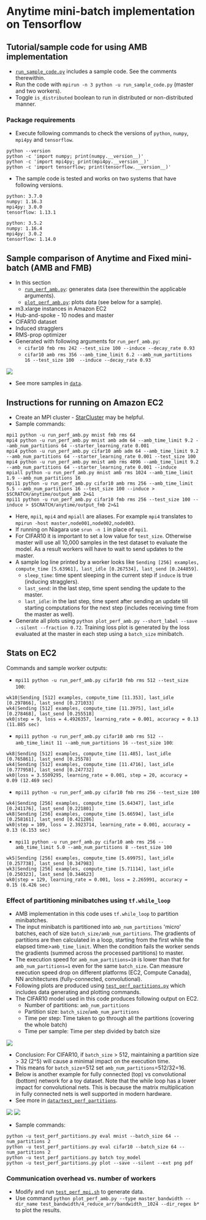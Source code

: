 # Anytime mini-batch implementation on Tensorflow

## Tutorial/sample code for using AMB implementation
* [`run_sample_code.py`](src/run_sample_code.py) includes a sample code. See the comments therewithin.
* Run the code with `mpirun -n 3 python -u run_sample_code.py` (master and two workers).
* Toggle `is_distributed` boolean to run in distributed or non-distributed manner.

### Package requirements
* Execute following commands to check the versions of `python`, `numpy`, `mpi4py` and `tensorflow`.
```
python --version
python -c 'import numpy; print(numpy.__version__)'
python -c 'import mpi4py; print(mpi4py.__version__)'
python -c 'import tensorflow; print(tensorflow.__version__)'
```
* The sample code is tested and works on two systems that have following versions.
```
python: 3.7.0
numpy: 1.16.3
mpi4py: 3.0.0
tensorflow: 1.13.1
```
```
python: 3.5.2
numpy: 1.16.4
mpi4py: 3.0.2
tensorflow: 1.14.0
```

## Sample comparison of Anytime and Fixed mini-batch (AMB and FMB)
* In this section
   * [`run_perf_amb.py`](src/run_perf_amb.py): generates data (see therewithin the applicable arguments).
   * [`plot_perf_amb.py`](src/plot_perf_amb.py): plots data (see below for a sample).
* m3.xlarge instances in Amazon EC2
* Hub-and-spoke - 10 nodes and master
* CIFAR10 dataset
* Induced stragglers
* RMS-prop optimizer
* Generated with following arguments for `run_perf_amb.py`:
    * `cifar10 fmb rms 242 --test_size 100 --induce --decay_rate 0.93`
    * `cifar10 amb rms 356 --amb_time_limit 6.2 --amb_num_partitions 16 --test_size 100  --induce --decay_rate 0.93`

<img src="data/800_cifar10/set2/all_plots.png?raw=true"/>

* See more samples in [`data`](data).

## Instructions for running on Amazon EC2
* Create an MPI cluster - [StarCluster](http://star.mit.edu/cluster/docs/latest/installation.html) may be helpful.
* Sample commands:
``` shell
mpi1 python -u run_perf_amb.py mnist fmb rms 64
mpi4 python -u run_perf_amb.py mnist amb adm 64 --amb_time_limit 9.2 --amb_num_partitions 64 --starter_learning_rate 0.001
mpi4 python -u run_perf_amb.py cifar10 amb adm 64 --amb_time_limit 9.2 --amb_num_partitions 64 --starter_learning_rate 0.001 --test_size 100
mpi4 python -u run_perf_amb.py mnist amb rms 4096 --amb_time_limit 9.2 --amb_num_partitions 64 --starter_learning_rate 0.001 --induce
mpiall python -u run_perf_amb.py mnist amb rms 1024 --amb_time_limit 1.9 --amb_num_partitions 16
mpi11 python -u run_perf_amb.py cifar10 amb rms 256 --amb_time_limit 5.5 --amb_num_partitions 16 --test_size 100 --induce > $SCRATCH/anytime/output_amb 2>&1
mpi11 python -u run_perf_amb.py cifar10 fmb rms 256 --test_size 100 --induce > $SCRATCH/anytime/output_fmb 2>&1
```
* Here, `mpi1`, `mpi4` and `mpiall` are aliases. For example `mpi4` translates to `mpirun -host master,node001,node002,node003`.
* If running on Niagara use `srun -n 1` in place of `mpi1`.
* For CIFAR10 it is important to set a low value for `test_size`. Otherwise master will use all 10,000 samples in the test dataset to evaluate the model. As a result workers will have to wait to send updates to the master.
* A sample log line printed by a worker looks like `Sending [256] examples, compute_time [5.63961], last_idle [0.267534], last_send [0.244859]`.
    * `sleep_time`: time spent sleeping in the current step if `induce` is true (inducing stragglers).
    * `last_send`: in the last step, time spent sending the update to the master.
    * `last_idle`: in the last step, time spent after sending an update till starting computations for the next step (includes receiving time from the master as well).
* Generate all plots using `python plot_perf_amb.py --short_label --save --silent --fraction 0.72`. Training loss plot is generated by the loss evaluated at the master in each step using a `batch_size` minibatch.

## Stats on EC2
Commands and sample worker outputs:
* `mpi11 python -u run_perf_amb.py cifar10 fmb rms 512 --test_size 100`:
``` shell
wk10|Sending [512] examples, compute_time [11.353], last_idle [0.297866], last_send [0.271033]
wk4|Sending [512] examples, compute_time [11.3975], last_idle [0.278468], last_send [0.255518]
wk0|step = 9, loss = 4.4926357, learning_rate = 0.001, accuracy = 0.13 (11.885 sec)
```
* `mpi11 python -u run_perf_amb.py cifar10 amb rms 512 --amb_time_limit 11 --amb_num_partitions 16 --test_size 100`:
``` shell
wk8|Sending [512] examples, compute_time [11.485], last_idle [0.765861], last_send [0.25578]
wk4|Sending [512] examples, compute_time [11.4716], last_idle [0.777958], last_send [0.247732]
wk0|loss = 3.5509295, learning_rate = 0.001, step = 20, accuracy = 0.09 (12.469 sec)
```
* `mpi11 python -u run_perf_amb.py cifar10 fmb rms 256 --test_size 100`
```
wk4|Sending [256] examples, compute_time [5.64347], last_idle [0.241176], last_send [0.221801]
wk8|Sending [256] examples, compute_time [5.66594], last_idle [0.258161], last_send [0.421286]
wk0|step = 109, loss = 2.3923714, learning_rate = 0.001, accuracy = 0.13 (6.153 sec)
```
* `mpi11 python -u run_perf_amb.py cifar10 amb rms 256 --amb_time_limit 5.0 --amb_num_partitions 8 --test_size 100`
```
wk5|Sending [256] examples, compute_time [5.69975], last_idle [0.257738], last_send [0.347983]
wk3|Sending [256] examples, compute_time [5.71114], last_idle [0.250323], last_send [0.344623]
wk0|step = 129, learning_rate = 0.001, loss = 2.265991, accuracy = 0.15 (6.426 sec)
```


### Effect of partitioning minibatches using `tf.while_loop`
* AMB implementation in this code uses `tf.while_loop` to partition minibatches.
* The input minibatch is partitioned into `amb_num_partitions` 'micro' batches, each of size `batch_size/amb_num_partitions`. The gradients of partitions are then calculated in a loop, starting from the first while the elapsed time>`amb_time_limit`. When the condition fails the worker sends the gradients (summed across the processed partitions) to master.
* The execution speed for `amb_num_partitions=10` is lower than that for `amb_num_partitions=1` even for the same `batch_size`. Can measure execution speed drop on different platforms (EC2, Compute Canada), NN architectures (fully-connected, convolutional).
* Following plots are produced using [`test_perf_partitions.py`](src/test_perf_partitions.py) which includes data generating and plotting commands.
* The CIFAR10 model used in this code produces following output on EC2.
    * Number of partitions: `amb_num_partitions`
    * Partition size: `batch_size`/`amb_num_partitions`
    * Time per step: Time taken to go through all the partitions (covering the whole batch)
    * Time per sample: Time per step divided by batch size
<img src="data/test_perf_partitions/ec2-m3-xlarge_cifar10.png?raw=true"/>

* Conclusion: For CIFAR10, if `batch_size` > 512, maintaining a partition size > 32 (2^5) will cause a minimal impact on the execution time.
* This means for `batch_size`=512 set `amb_num_partitions`=512/32=16.
* Below is another example for fully connected (top) vs convolutional (bottom) network for a toy dataset. Note that the while loop has a lower impact for convolutional nets. This is because the matrix multiplication in fully connected nets is well supported in modern hardware.
* See more in [`data/test_perf_partitions`](data/test_perf_partitions).

<img src="data/test_perf_partitions/ec2-t2-micro_toy_model_fc.png?raw=true"/>
<img src="data/test_perf_partitions/ec2-t2-micro_toy_model_conv.png?raw=true"/>

* Sample commands:
``` shell
python -u test_perf_partitions.py eval mnist --batch_size 64 --num_partitions 2
python -u test_perf_partitions.py eval cifar10 --batch_size 64 --num_partitions 2
python -u test_perf_partitions.py batch toy_model
python -u test_perf_partitions.py plot --save --silent --ext png pdf
```

### Communication overhead vs. number of workers
* Modify and run [`test_perf_mpi.sh`](test_perf_mpi.sh) to generate data.
* Use command `python plot_perf_amb.py --type master_bandwidth --dir_name test_bandwidth/4_reduce_arr/bandwidth__1024 --dir_regex b*` to plot the results.

